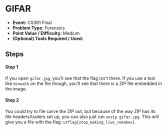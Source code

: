 # GIFAR
* **Event:** CS361 Final
* **Problem Type:** Forensics
* **Point Value / Difficulty:** Medium
* **(Optional) Tools Required / Used:**

## Steps​
#### Step 1
If you open `gifar.jpg`, you'll see that the flag isn't there. If you use a tool like `binwalk` on the file though, you'll see that there is a ZIP file embedded in the image. 

#### Step 2
You could try to file carve the ZIP out, but because of the way ZIP has its file headers/trailers set up, you can also just run `unzip gifar.jpg`. This will give you a file with the flag: `utflag{stop_making_live_remakes}`.
